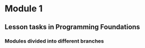 # Module 1

## Lesson tasks in Programming Foundations

### Modules divided into different branches

